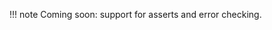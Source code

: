 !!! note 
	Coming soon: support for asserts and error checking.

[!comment]: <> (<a href="https://github.com/uvue-git/fetch-ledger/issues/1074" target=_blank>https://github.com/uvue-git/fetch-ledger/issues/1074</a>)


<br/>